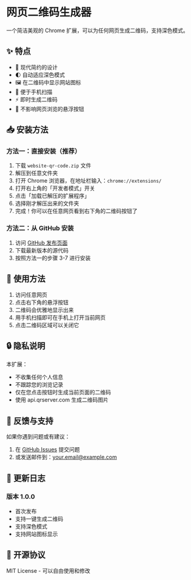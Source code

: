 # 网页二维码生成器

一个简洁美观的 Chrome 扩展，可以为任何网页生成二维码，支持深色模式。

## ✨ 特点

- 🎨 现代简约的设计
- 🌓 自动适应深色模式
- 🖼️ 在二维码中显示网站图标
- 📱 便于手机扫描
- ⚡ 即时生成二维码
- 🎯 不影响网页浏览的悬浮按钮

## 📥 安装方法

### 方法一：直接安装（推荐）

1. 下载 `website-qr-code.zip` 文件
2. 解压到任意文件夹
3. 打开 Chrome 浏览器，在地址栏输入：`chrome://extensions/`
4. 打开右上角的「开发者模式」开关
5. 点击「加载已解压的扩展程序」
6. 选择刚才解压出来的文件夹
7. 完成！你可以在任意网页看到右下角的二维码按钮了

### 方法二：从 GitHub 安装

1. 访问 [GitHub 发布页面](https://github.com/yourusername/website-qr-code/releases)
2. 下载最新版本的源代码
3. 按照方法一的步骤 3-7 进行安装

## 🎯 使用方法

1. 访问任意网页
2. 点击右下角的悬浮按钮
3. 二维码会优雅地显示出来
4. 用手机扫描即可在手机上打开当前网页
5. 点击二维码区域可以关闭它

## 🔒 隐私说明

本扩展：
- 不收集任何个人信息
- 不跟踪您的浏览记录
- 仅在您点击按钮时生成当前页面的二维码
- 使用 api.qrserver.com 生成二维码图片

## 🤝 反馈与支持

如果你遇到问题或有建议：
1. 在 [GitHub Issues](https://github.com/yourusername/website-qr-code/issues) 提交问题
2. 或发送邮件到：your.email@example.com

## 🔄 更新日志

### 版本 1.0.0
- 首次发布
- 支持一键生成二维码
- 支持深色模式
- 支持网站图标显示

## 📝 开源协议

MIT License - 可以自由使用和修改 